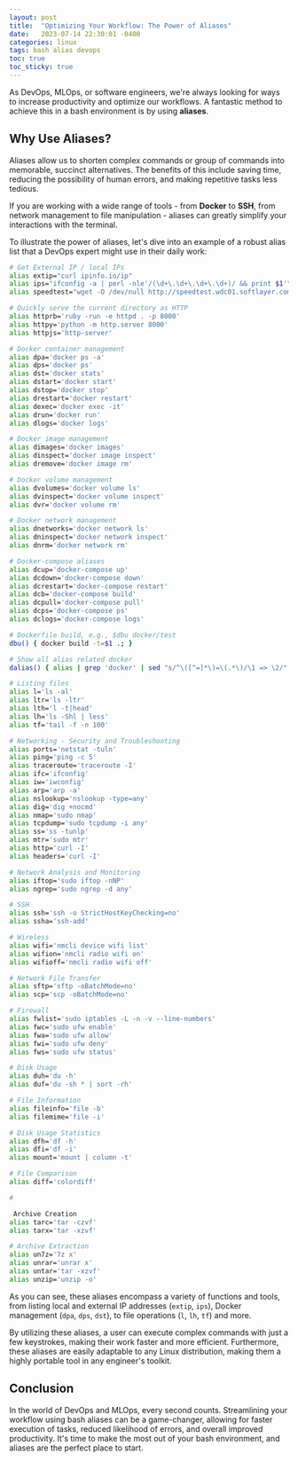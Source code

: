 ```yaml
---
layout: post
title:  "Optimizing Your Workflow: The Power of Aliases"
date:   2023-07-14 22:30:01 -0400
categories: linux
tags: bash alias devops
toc: true
toc_sticky: true
---
```


As DevOps, MLOps, or software engineers, we're always looking for ways to increase productivity and optimize our workflows. A fantastic method to achieve this in a bash environment is by using **aliases**. 

## Why Use Aliases?

Aliases allow us to shorten complex commands or group of commands into memorable, succinct alternatives. The benefits of this include saving time, reducing the possibility of human errors, and making repetitive tasks less tedious.

If you are working with a wide range of tools - from **Docker** to **SSH**, from network management to file manipulation - aliases can greatly simplify your interactions with the terminal.

To illustrate the power of aliases, let's dive into an example of a robust alias list that a DevOps expert might use in their daily work:

```bash
# Get External IP / local IPs
alias extip="curl ipinfo.io/ip"
alias ips="ifconfig -a | perl -nle'/(\d+\.\d+\.\d+\.\d+)/ && print $1'"
alias speedtest="wget -O /dev/null http://speedtest.wdc01.softlayer.com/downloads/test10.zip"

# Quickly serve the current directory as HTTP
alias httprb='ruby -run -e httpd . -p 8000'
alias httpy='python -m http.server 8000'
alias httpjs='http-server'

# Docker container management
alias dpa='docker ps -a'
alias dps='docker ps'
alias dst='docker stats'
alias dstart='docker start'
alias dstop='docker stop'
alias drestart='docker restart'
alias dexec='docker exec -it'
alias drun='docker run'
alias dlogs='docker logs'

# Docker image management
alias dimages='docker images'
alias dinspect='docker image inspect'
alias dremove='docker image rm'

# Docker volume management
alias dvolumes='docker volume ls'
alias dvinspect='docker volume inspect'
alias dvr='docker volume rm'

# Docker network management
alias dnetworks='docker network ls'
alias dninspect='docker network inspect'
alias dnrm='docker network rm'

# Docker-compose aliases
alias dcup='docker-compose up'
alias dcdown='docker-compose down'
alias dcrestart='docker-compose restart'
alias dcb='docker-compose build'
alias dcpull='docker-compose pull'
alias dcps='docker-compose ps'
alias dclogs='docker-compose logs'

# Dockerfile build, e.g., $dbu docker/test
dbu() { docker build -t=$1 .; }

# Show all alias related docker
dalias() { alias | grep 'docker' | sed "s/^\([^=]*\)=\(.*\)/\1 => \2/"| sed "s/['|\']//g" | sort; }

# Listing files
alias l='ls -al'
alias ltr='ls -ltr'
alias lth='l -t|head'
alias lh='ls -Shl | less'
alias tf='tail -f -n 100'

# Networking - Security and Troubleshooting
alias ports='netstat -tuln'
alias ping='ping -c 5'
alias traceroute='traceroute -I'
alias ifc='ifconfig'
alias iw='iwconfig'
alias arp='arp -a'
alias nslookup='nslookup -type=any'
alias dig='dig +nocmd'
alias nmap='sudo nmap'
alias tcpdump='sudo tcpdump -i any'
alias ss='ss -tunlp'
alias mtr='sudo mtr'
alias http='curl -I'
alias headers='curl -I'

# Network Analysis and Monitoring
alias iftop='sudo iftop -nNP'
alias ngrep='sudo ngrep -d any'

# SSH
alias ssh='ssh -o StrictHostKeyChecking=no'
alias ssha='ssh-add'

# Wireless
alias wifi='nmcli device wifi list'
alias wifion='nmcli radio wifi on'
alias wifioff='nmcli radio wifi off'

# Network File Transfer
alias sftp='sftp -oBatchMode=no'
alias scp='scp -oBatchMode=no'

# Firewall
alias fwlist='sudo iptables -L -n -v --line-numbers'
alias fwc='sudo ufw enable'
alias fwa='sudo ufw allow'
alias fwi='sudo ufw deny'
alias fws='sudo ufw status'

# Disk Usage
alias duh='du -h'
alias duf='du -sh * | sort -rh'

# File Information
alias fileinfo='file -b'
alias filemime='file -i'

# Disk Usage Statistics
alias dfh='df -h'
alias dfi='df -i'
alias mount='mount | column -t'

# File Comparison
alias diff='colordiff'

#

 Archive Creation
alias tarc='tar -czvf'
alias tarx='tar -xzvf'

# Archive Extraction
alias un7z='7z x'
alias unrar='unrar x'
alias untar='tar -xzvf'
alias unzip='unzip -o'
```

As you can see, these aliases encompass a variety of functions and tools, from listing local and external IP addresses (`extip`, `ips`), Docker management (`dpa`, `dps`, `dst`), to file operations (`l`, `lh`, `tf`) and more. 

By utilizing these aliases, a user can execute complex commands with just a few keystrokes, making their work faster and more efficient. Furthermore, these aliases are easily adaptable to any Linux distribution, making them a highly portable tool in any engineer's toolkit.

## Conclusion

In the world of DevOps and MLOps, every second counts. Streamlining your workflow using bash aliases can be a game-changer, allowing for faster execution of tasks, reduced likelihood of errors, and overall improved productivity. It's time to make the most out of your bash environment, and aliases are the perfect place to start.
